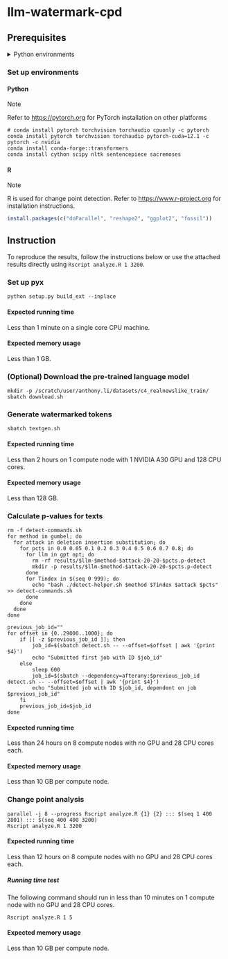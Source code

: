 # llm-watermark-cpd

## Prerequisites

<details closed>
<summary>Python environments</summary>

-   Cython==3.0.10
-   datasets==2.19.1
-   huggingface_hub==0.23.0
-   nltk==3.8.1
-   numpy==1.26.4
-   sacremoses==0.0.53
-   scipy==1.13.0
-   sentencepiece==0.2.0
-   tokenizers==0.19.1
-   torch==2.3.0.post100
-   torchaudio==2.3.0
-   torchvision==0.18.0
-   tqdm==4.66.4
-   transformers==4.40.2

</details>

### Set up environments

#### Python

> [!NOTE]
> Refer to https://pytorch.org for PyTorch installation on other platforms

```shell
# conda install pytorch torchvision torchaudio cpuonly -c pytorch
conda install pytorch torchvision torchaudio pytorch-cuda=12.1 -c pytorch -c nvidia
conda install conda-forge::transformers
conda install cython scipy nltk sentencepiece sacremoses
```

#### R

> [!NOTE]
> R is used for change point detection. Refer to https://www.r-project.org for
> installation instructions.

```r
install.packages(c("doParallel", "reshape2", "ggplot2", "fossil"))
```

## Instruction

To reproduce the results, follow the instructions below or use the attached
results directly using `Rscript analyze.R 1 3200`.

### Set up pyx

```shell
python setup.py build_ext --inplace
```

#### Expected running time

Less than 1 minute on a single core CPU machine.

#### Expected memory usage

Less than 1 GB.

### (Optional) Download the pre-trained language model

```shell
mkdir -p /scratch/user/anthony.li/datasets/c4_realnewslike_train/
sbatch download.sh
```

### Generate watermarked tokens

```shell
sbatch textgen.sh
```

#### Expected running time

Less than 2 hours on 1 compute node with 1 NVIDIA A30 GPU and 128 CPU cores.

#### Expected memory usage

Less than 128 GB.

### Calculate p-values for texts

```shell
rm -f detect-commands.sh
for method in gumbel; do
  for attack in deletion insertion substitution; do
    for pcts in 0.0 0.05 0.1 0.2 0.3 0.4 0.5 0.6 0.7 0.8; do
      for llm in gpt opt; do
        rm -rf results/$llm-$method-$attack-20-20-$pcts.p-detect
        mkdir -p results/$llm-$method-$attack-20-20-$pcts.p-detect
      done
      for Tindex in $(seq 0 999); do
        echo "bash ./detect-helper.sh $method $Tindex $attack $pcts" >> detect-commands.sh
      done
    done
  done
done

previous_job_id=""
for offset in {0..29000..1000}; do
    if [[ -z $previous_job_id ]]; then
        job_id=$(sbatch detect.sh -- --offset=$offset | awk '{print $4}')
        echo "Submitted first job with ID $job_id"
    else
        sleep 600
        job_id=$(sbatch --dependency=afterany:$previous_job_id detect.sh -- --offset=$offset | awk '{print $4}')
        echo "Submitted job with ID $job_id, dependent on job $previous_job_id"
    fi
    previous_job_id=$job_id
done
```

#### Expected running time

Less than 24 hours on 8 compute nodes with no GPU and 28 CPU cores each.

#### Expected memory usage

Less than 10 GB per compute node.

### Change point analysis

```shell
parallel -j 8 --progress Rscript analyze.R {1} {2} ::: $(seq 1 400 2801) ::: $(seq 400 400 3200)
Rscript analyze.R 1 3200
```

#### Expected running time

Less than 12 hours on 8 compute nodes with no GPU and 28 CPU cores each.

##### Running time test

The following command should run in less than 10 minutes on 1 compute node
with no GPU and 28 CPU cores.

```shell
Rscript analyze.R 1 5
```

#### Expected memory usage

Less than 10 GB per compute node.
